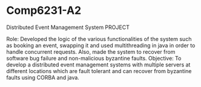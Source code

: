 # Comp6231-A2
Distributed Event Management System PROJECT

Role: Developed the logic of the various functionalities of the system such as booking an event, swapping it and used multithreading in java in order to handle concurrent requests. Also, made the system to recover from software bug failure and non-malicious byzantine faults.
Objective: To develop a distributed event management systems with multiple servers at different locations which are fault tolerant and can recover from byzantine faults using CORBA and java.
